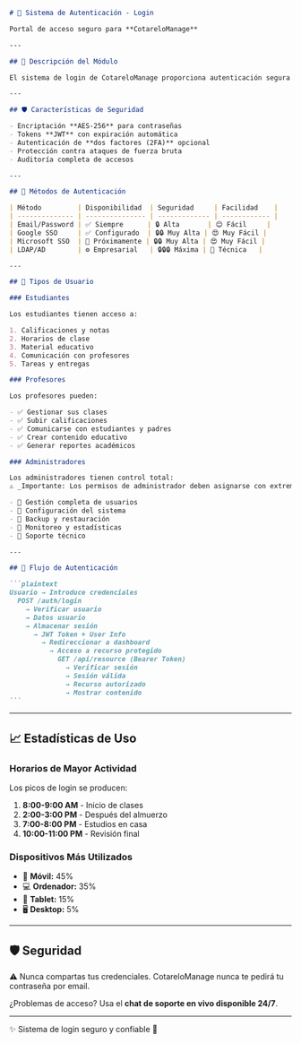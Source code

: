 ````markdown
# 🔐 Sistema de Autenticación - Login

Portal de acceso seguro para **CotareloManage**

---

## 🎯 Descripción del Módulo

El sistema de login de CotareloManage proporciona autenticación segura mediante **JWT (JSON Web Tokens)** y soporta múltiples métodos de acceso.

---

## 🛡 Características de Seguridad

- Encriptación **AES-256** para contraseñas
- Tokens **JWT** con expiración automática
- Autenticación de **dos factores (2FA)** opcional
- Protección contra ataques de fuerza bruta
- Auditoría completa de accesos

---

## 🚪 Métodos de Autenticación

| Método         | Disponibilidad  | Seguridad     | Facilidad    |
| -------------- | --------------- | ------------- | ------------ |
| Email/Password | ✅ Siempre      | 🔒 Alta       | 😊 Fácil     |
| Google SSO     | ✅ Configurado  | 🔒🔒 Muy Alta | 😍 Muy Fácil |
| Microsoft SSO  | 🔄 Próximamente | 🔒🔒 Muy Alta | 😍 Muy Fácil |
| LDAP/AD        | ⚙ Empresarial   | 🔒🔒🔒 Máxima | 🤔 Técnica   |

---

## 👥 Tipos de Usuario

### Estudiantes

Los estudiantes tienen acceso a:

1. Calificaciones y notas
2. Horarios de clase
3. Material educativo
4. Comunicación con profesores
5. Tareas y entregas

### Profesores

Los profesores pueden:

- ✅ Gestionar sus clases
- ✅ Subir calificaciones
- ✅ Comunicarse con estudiantes y padres
- ✅ Crear contenido educativo
- ✅ Generar reportes académicos

### Administradores

Los administradores tienen control total:  
⚠️ _Importante: Los permisos de administrador deben asignarse con extrema precaución._

- 🔧 Gestión completa de usuarios
- 🔧 Configuración del sistema
- 🔧 Backup y restauración
- 🔧 Monitoreo y estadísticas
- 🔧 Soporte técnico

---

## 🔄 Flujo de Autenticación

```plaintext
Usuario → Introduce credenciales
  POST /auth/login
    → Verificar usuario
    → Datos usuario
    → Almacenar sesión
      → JWT Token + User Info
        → Redireccionar a dashboard
          → Acceso a recurso protegido
            GET /api/resource (Bearer Token)
              → Verificar sesión
              → Sesión válida
              → Recurso autorizado
              → Mostrar contenido
```
````

---

## 📈 Estadísticas de Uso

### Horarios de Mayor Actividad

Los picos de login se producen:

1. **8:00-9:00 AM** - Inicio de clases
2. **2:00-3:00 PM** - Después del almuerzo
3. **7:00-8:00 PM** - Estudios en casa
4. **10:00-11:00 PM** - Revisión final

### Dispositivos Más Utilizados

- 📱 **Móvil:** 45%
- 💻 **Ordenador:** 35%
- 📱 **Tablet:** 15%
- 🖥 **Desktop:** 5%

---

## 🛡 Seguridad

⚠️ Nunca compartas tus credenciales. CotareloManage nunca te pedirá tu contraseña por email.

¿Problemas de acceso? Usa el **chat de soporte en vivo disponible 24/7**.

---

✨ Sistema de login seguro y confiable 🔐

```

```
